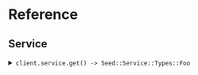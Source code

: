 # Reference
## Service
<details><summary><code>client.service.get() -> Seed::Service::Types::Foo</code></summary>
<dl>
<dd>

#### 🔌 Usage

<dl>
<dd>

<dl>
<dd>

```ruby
client.service.get();
```
</dd>
</dl>
</dd>
</dl>


</dd>
</dl>
</details>
